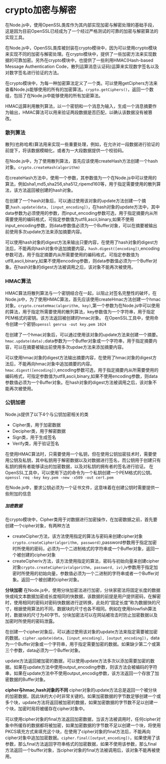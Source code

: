 # crypto加密与解密
在Node.js中，使用OpenSSL类库作为其内部实现加密与解密处理的基础手段，这是因为目前OpenSSL已经成为了一个经过严格测试的可靠的加密与解密算法的实现工具。

在Node.js中，OpenSSL类库被封装在crypto模块中，因为可以使用crypto模块来实现不同的加密与解密处理。在crypto模块中，提供了一些加密方法来实现数据的可靠加密。另外在crypto模块中，也提供了一些利用HMAC(Hash-based Message Authentication Code，散列运算消息认证码)运算来实现数字签名以及对数字签名进行验证的方法。

在crypto模块中，为每一种加密算法定义了一个类。可以使用getCiphers方法来查看Node.js能够使用的所有的加密算法。`crypto.getCiphers()`，返回一个数组，包括了在Node.js中能够使用的所有加密算法。

HMAC运算利用散列算法，以一个密钥和一个消息为输入，生成一个消息摘要作为输出，HMAC算法可以用来验证两段数据是否匹配，以确认该数据没有被篡改。

### 散列算法

散列(也称哈希)算法用来实现一些重要处理，例如，在允许对一段数据进行验证的前提下，将该数据模糊化，或者为一大段数据提供一个校验码。

在Node.js中，为了使用散列算法，首先应该使用createHash方法创建一个hash对象。`crypto.createHash(algorithm)`

在createHash方法中，使用一个参数，其参数值为一个在Node.js中可以使用的算法，例如sha1,md5,sha256,sha512,ripemd160等，用于指定需要使用的散列算法，该方法返回被创建的hash对象。

在创建了一个hash对象后，可以通过使用该对象的update方法创建一个摘要,`hash.update(data, [input_encoding])`，在hash对象的update方法中，其中data参数为必须使用的参数，而input_encoding参数可选，用于指定摘要内从所需要使用的编码格式，可指定参数值为utf8,ascii,binary,如果不使用input_encoding参数，则data参数值必须为一个Buffer对象，可以在摘要被输出前使用多次update方法来添加摘要内容。

可以使用hash对象的digest方法来输出只要内容，在使用了hash对象的digest方法后，不能再向hash对象中追加摘要内容，`hash.digest([encoding])`,encoding参数可选，用于指定摘要内从所需要使用的编码格式，可指定参数值为utf8,ascii,binary,如果不使用encoding参数，则data参数值必须为一个Buffer对象。在hash对象的digest方法被调用之后，该对象不能再次被使用。

### HMAC算法
HMAC算法将散列算法与一个密钥结合在一起，以阻止对签名完整性的破坏，在Node.js中，为了使用HMAC算法，首先应该使用createHmac方法创建一个hmac对象。`crypto.createHmac(algorithm, key)`,第一个参数为在Node.js中可以使用的算法，用于指定所需要使用的散列算法，key参数值为一个字符串，用于指定PEM格式的密钥。该方法返回被创建的hmac对象。
在OpenSSL工具中，使用命令创建一个密钥`openssl genrsa -out key.pem 1024`

在创建了一个hmac对象后，可以通过使用该对象的update方法来创建一个摘要。`hmac.update(data);`data参数为一个Buffer对象或一个字符串，用于指定摘要内容，可以在摘要被输出前使用多次updae方法来添加摘要内容。

可以使用hmac对象的digest方法输出摘要内容，在使用了hmac对象的digest方法后，不能再向hmac对象中追加摘要的内容。`hmac.digest([encoding])`,encoding参数可选，用于指定摘要内从所需要使用的编码格式，可指定参数值为utf8,ascii,binary,如果不使用encoding参数，则data参数值必须为一个Buffer对象。在hash对象的digest方法被调用之后，该对象不能再次被使用。

### 公钥加密
Node.js提供了以下4个与公钥加密相关的类
+ Cipher类，用于加密数据
+ Decipher类，用于解密数据
+ Sign类，用于生成签名
+ Verify类，用于验证签名

在使用HMAC算法时，只需要使用一个私钥，但在使用公钥加密技术时，需要使用公钥及私钥，其中私钥用于解密数据以及对数据进行签名，而公钥用于创建只有私钥的拥有者能够读出的加密数据，以及对私钥的拥有者的签名进行验证。
在OpenSSL工具中，可以使用下边的命令为一个私钥创建一个PEM格式的公钥。`openssl req -key key.pem -new -x509 -out cert.pem`

在Node.js中，要求公钥必须为一个证书文件，这意味着在创建公钥时需要提供一些附加的信息


##### 加密数据
在crypto模块中，Cipher类用于对数据进行加密操作，在加密数据之前，首先要创建一个cipher对象，有两种方法
+ createCipher方法，该方法使用指定的算法与密码来创建cipher对象`crypto.createCipher(algorithm, password)`,password参数用于指定加密时所使用的密码，必须为一个二进制格式的字符串或一个Buffer对象，返回一个被创建的cipher对象
+ createCipheriv方法，该方法使用指定的算法，密码与初始向量来创建cipher对象`crypto.createCipheriv(algorithm, password, iv)`,iv参数用于指定加密时所使用的初始向量，参数值必须为一个二进制的字符串或者一个Buffer对象。返回一个被创建的cipher对象。

**分块加密**
在Node.js中，使用分块加密法进行加密，分块家密法将固定长度的数据快或纯文本数据加密成长度相同的快数据，该数据的前提是用户提供密码，在解密时，使用相同的密码对密码快数据进行逆转换，此处的“固定长度”称为数据快的尺寸，根据使用算法的不同，数据块的尺寸也各不相同。例如在使用blowfish算法时，数据块的尺寸为40字节。分块加密法可以在网站被攻击时防止加密数据以及加密时所使用的密码泄露。

在创建一个cipher对象后，可以通过使用该对象的update方法来指定需要被加密的数据。`cipher.update(data, [input_encoding], [output_encoding])`，data为一个Buffer对象或一个字符串，用于指定需要加密的数据。如果缺少第二个或第三个参数，data必须为一个Buffer对象。

update方法返回被加密的数据，可以使用update方法多次以添加需要加密的数据。如果在update方法中使用output_encoding参数，则该方法会被编码的字符串，如果在update方法中不使用output_encodig参数，该方法返回一个存放了加密数据的Buffer对象。

**cipher与hmac,hash对象的不同**
cipher对象的update方法总是返回一个被分块的加密数据，因此块的大小时非常关键的。如果加密数据的字节数足够创建一个或多个块，update方法将返回被加密的数据，如果加密数据的字节数不足以创建一个块，加密时局将被缓存在cipher对象中。

可以使用cipher对象的final方法返回加密数据，当该方法被调用时，任何cipher对象中所缓存的数据都将被加密，如果加密数据的字节数不足以创建一个块，将使用PKCS填充方式来填充这个块，在使用了cipher对象的final方法后，不能再向cipher对象中追加加密数据。`cipher.final([output_encoding])`，如果使用了该参数，那么final方法返回字符串格式的加密数据，如果不使用该参数，那么final方法返回一个buffer对象，当cipher对象的final方法被调用后，该对象不能再被使用。


























